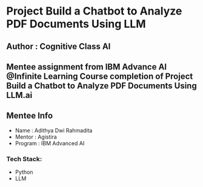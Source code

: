 # Project Build a Chatbot to Analyze PDF Documents Using LLM

## Author  : Cognitive Class AI

## Mentee assignment from IBM Advance AI @Infinite Learning Course completion of Project Build a Chatbot to Analyze PDF Documents Using LLM.ai

## Mentee Info
- Name      : Adithya Dwi Rahmadita
- Mentor    : Agistira
- Program   : IBM Advanced AI 
### Tech Stack:
- Python
- LLM
